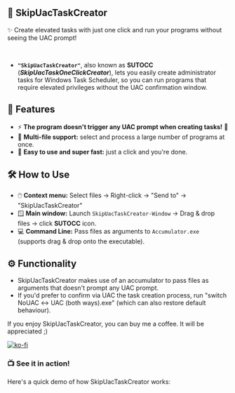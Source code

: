  ## 🚀 SkipUacTaskCreator
✨ Create elevated tasks with just one click and run your programs without seeing the UAC prompt!

</br>



- **`"SkipUacTaskCreator"`**, also known as **SUTOCC** (***SkipUacTaskOneClickCreator***), lets you easily create administrator tasks for Windows Task Scheduler, so you can run programs that require elevated privileges without the UAC confirmation window.



## 🌟 Features
- ⚡ **The program doesn't trigger any UAC prompt when creating tasks!** 💪
- 📁 **Multi-file support:** select and process a large number of programs at once.
- 🧠 **Easy to use and super fast:** just a click and you're done. 

## 🛠️ How to Use
- 🖱️ **Context menu:** Select files → Right-click → "Send to" → "SkipUacTaskCreator" 
- 🪟 **Main window:** Launch `SkipUacTaskCreator-Window` → Drag & drop files → click **SUTOCC** icon.
- 💻 **Command Line:** Pass files as arguments to `Accumulator.exe` (supports drag & drop onto the executable).

## ⚙️ Functionality
-  SkipUacTaskCreator makes use of an accumulator to pass files as arguments that doesn't prompt any UAC prompt.
- If you'd prefer to confirm via UAC the task creation process, run "switch NoUAC ↔ UAC (both ways).exe" (which can also restore default behaviour).

If you enjoy SkipUacTaskCreator, you can buy me a coffee. It will be appreciated ;)

[![ko-fi](https://ko-fi.com/img/githubbutton_sm.svg)](https://ko-fi.com/E1E214R1KB)

### 📺 See it in action!
Here's a quick demo of how SkipUacTaskCreator works:


